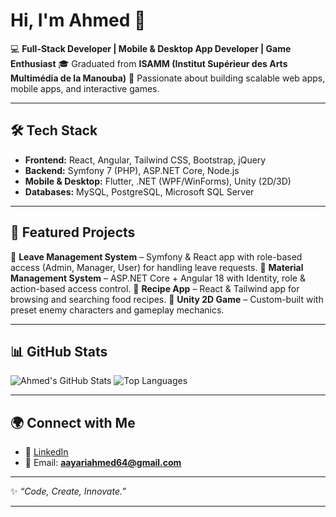 # Hi, I'm Ahmed 👋

💻 **Full-Stack Developer | Mobile & Desktop App Developer | Game Enthusiast**
🎓 Graduated from **ISAMM (Institut Supérieur des Arts Multimédia de la Manouba)**
🚀 Passionate about building scalable web apps, mobile apps, and interactive games.

---

## 🛠️ Tech Stack

* **Frontend:** React, Angular, Tailwind CSS, Bootstrap, jQuery
* **Backend:** Symfony 7 (PHP), ASP.NET Core, Node.js
* **Mobile & Desktop:** Flutter, .NET (WPF/WinForms), Unity (2D/3D)
* **Databases:** MySQL, PostgreSQL, Microsoft SQL Server

---

## 📌 Featured Projects

🔹 **Leave Management System** – Symfony & React app with role-based access (Admin, Manager, User) for handling leave requests.
🔹 **Material Management System** – ASP.NET Core + Angular 18 with Identity, role & action-based access control.
🔹 **Recipe App** – React & Tailwind app for browsing and searching food recipes.
🔹 **Unity 2D Game** – Custom-built with preset enemy characters and gameplay mechanics.

---

## 📊 GitHub Stats

![Ahmed's GitHub Stats](https://github-readme-stats.vercel.app/api?username=Ahmed-Ayari\&show_icons=true\&theme=tokyonight)
![Top Languages](https://github-readme-stats.vercel.app/api/top-langs/?username=Ahmed-Ayari\&layout=compact\&theme=tokyonight)

---

## 🌍 Connect with Me

* 💼 [LinkedIn](https://www.linkedin.com/in/ahmed-ayari-767102266/)
* 📧 Email: **[aayariahmed64@gmail.com](mailto:aayariahmed64@gmail.com)**

---

✨ *“Code, Create, Innovate.”*

---
